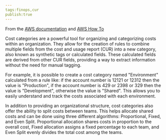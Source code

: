 ```yaml
---
tags:finops,cur
publish:true
---
```


From the [AWS documentation](https://aws.amazon.com/aws-cost-management/aws-cost-categories/) and [AWS How To](https://aws.amazon.com/aws-cost-management/resources/managing-your-costs-with-aws-cost-categories/)

Cost categories are a powerful tool for organizing and categorizing costs within an organization. They allow for the creation of rules to combine multiple fields from the cost and usage report (CUR) into a new category, also known as synthetic tags or calculated fields. These calculated fields are derived from other CUR fields, providing a way to extract information without the need for manual tagging.

For example, it is possible to create a cost category named "Environment" calculated from a rule like: if the account number is 12121 or 12312 then the value is "Production", if the account number is 429 or 2398 or 329 then the value is "Development", otherwise the value is "Shared". This allows you to easily understand and track the costs associated with each environment.

In addition to providing an organizational structure, cost categories also offer the ability to split costs between teams. This helps allocate shared costs and can be done using three different algorithms: Proportional, Fixed, and Even Split. Proportional allocation shares costs in proportion to the overall cost, Fixed allocation assigns a fixed percentage to each team, and Even Split evenly divides the total cost among the teams.